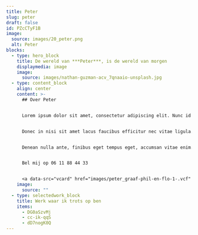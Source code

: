```yaml
---
title: Peter
slug: peter
draft: false
id: PZcCTyF1B
image:
  source: images/20_peter.png
  alt: Peter
blocks:
  - type: hero_block
    title: De wereld van ***Peter***, is de wereld van morgen
    displaymedia: image
    image:
      source: images/nathan-guzman-acv_7qnaaio-unsplash.jpg
  - type: content_block
    align: center
    content: >-
      ## Over Peter


      Lorem ipsum dolor sit amet, consectetur adipiscing elit. Nunc id hendrerit ligula, ac consectetur urna. Maecenas id erat dolor. Nam erat nunc, molestie pretium lacus non, feugiat condimentum erat. Donec in nisi sit amet lacus faucibus efficitur nec vitae ligula. Aenean dictum ipsum in odio laoreet tristique


      Donec in nisi sit amet lacus faucibus efficitur nec vitae ligula. Aenean dictum ipsum in odio laoreet tristique


      Denean nulla ante, finibus eget tempus eget, accumsan vitae enim. In neque turpis, facilisis in auctor at, imperdiet vitae purus. Mauris sit amet blandit sapien, vitae semper neque. Nunc vitae bibendum felis. In vel quam ornare, vehicula neque non, varius mauris. Integer scelerisque accumsan pellentesque.


      Bel mij op 06 11 88 44 33


      <a data-src="vcard" href="images/peter_graaf-phil-en-flo-1-.vcf" class="vcard-link">Download vCard</a>
    image:
      source: ""
  - type: selectedwork_block
    title: Werk waar ik trots op ben
    items:
      - DG0aSzvMj
      - cc-ik-qqS
      - dD7nogK0Q
---
```

